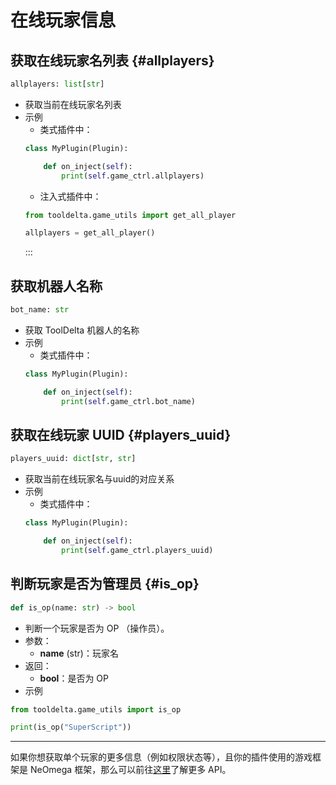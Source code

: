 # 在线玩家信息



## 获取在线玩家名列表 {#allplayers}
```python
allplayers: list[str]
```
- 获取当前在线玩家名列表
- 示例
    - 类式插件中：
    ```python
    class MyPlugin(Plugin):

        def on_inject(self):
            print(self.game_ctrl.allplayers)
    ```
    - 注入式插件中：
    ```python
    from tooldelta.game_utils import get_all_player

    allplayers = get_all_player()
    ```
    :::

## 获取机器人名称
```python
bot_name: str
```
- 获取 ToolDelta 机器人的名称
- 示例
    - 类式插件中：
    ```python
    class MyPlugin(Plugin):

        def on_inject(self):
            print(self.game_ctrl.bot_name)
    ```


## 获取在线玩家 UUID {#players_uuid}
```python
players_uuid: dict[str, str]
```
- 获取当前在线玩家名与uuid的对应关系
- 示例
    - 类式插件中：
    ```python
    class MyPlugin(Plugin):

        def on_inject(self):
            print(self.game_ctrl.players_uuid)
    ```



## 判断玩家是否为管理员 {#is_op}
```python
def is_op(name: str) -> bool
```
- 判断一个玩家是否为 OP （操作员）。
- 参数：
    - **name** (str)：玩家名
- 返回：
    - **bool**：是否为 OP
- 示例
```python
from tooldelta.game_utils import is_op

print(is_op("SuperScript"))

```

---

如果你想获取单个玩家的更多信息（例如权限状态等），且你的插件使用的游戏框架是 NeOmega 框架，那么可以前往[这里](/plugin-dev/api/spec-neomega#get_player_by_name)了解更多 API。